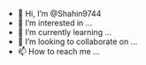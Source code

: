 - 👋 Hi, I’m @Shahin9744
- 👀 I’m interested in ...
- 🌱 I’m currently learning ...
- 💞️ I’m looking to collaborate on ...
- 📫 How to reach me ...


